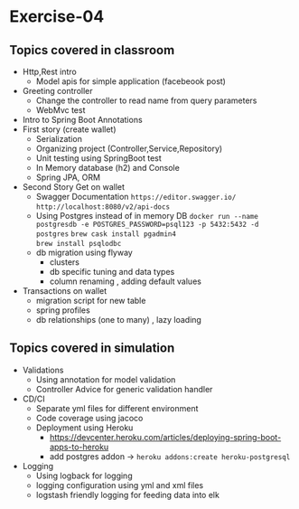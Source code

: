 # Exercise-04

## Topics covered in classroom

- Http,Rest intro
    - Model apis for simple application (facebeook post) 
- Greeting controller
    - Change the controller to read name from query parameters
    - WebMvc test
- Intro to Spring Boot Annotations
- First story (create wallet)
    - Serialization
    - Organizing project (Controller,Service,Repository)
    - Unit testing using SpringBoot test 
    - In Memory database (h2) and Console
    - Spring JPA, ORM    
- Second Story Get on wallet
    - Swagger Documentation
        `https://editor.swagger.io/`
        `http://localhost:8080/v2/api-docs`
    - Using Postgres instead of in memory DB
        `docker run --name postgresdb -e POSTGRES_PASSWORD=psql123 -p 5432:5432 -d postgres`
        `brew cask install pgadmin4`   
        `brew install psqlodbc`   
    - db migration using flyway
        - clusters 
        - db specific tuning and data types
        - column renaming , adding default values
- Transactions on wallet
    - migration script for new table
    - spring profiles
    - db relationships (one to many) , lazy loading
    
## Topics covered in simulation    

- Validations
    - Using annotation for model validation
    - Controller Advice for generic validation handler
- CD/CI
    - Separate yml files for different environment
    - Code coverage using jacoco
    - Deployment using Heroku
        - https://devcenter.heroku.com/articles/deploying-spring-boot-apps-to-heroku 
        - add postgres addon ->  `heroku addons:create heroku-postgresql`   
- Logging
    - Using logback for logging
    - logging configuration using yml and xml files
    - logstash friendly logging for feeding data into elk    
        
    

  
  
